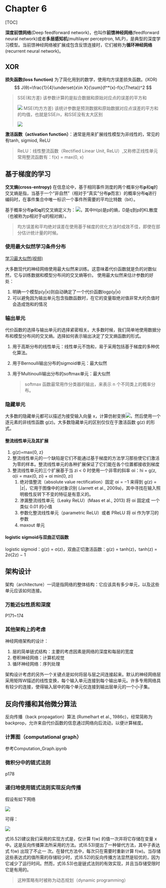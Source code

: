 # Chapter 6

[TOC]

**深度前馈网络**(Deep feedforward network)，也叫作**前馈神经网络**(feedforward neural network)或者**多层感知机**(multilayer perceptron, MLP)，是典型的深度学习模型。当前馈神经网络被扩展成包含反馈连接时，它们被称为**循环神经网络**(recurrent neural network)。

## XOR

**损失函数(loss function)**
为了简化用到的数学，使用均方误差损失函数。(XOR)
$$
J(θ)=\frac{1}{4}\underset{x\in X}{\sum}(f^*(x)-f(x;\Theta))^2
$$

>SSE(和方差)
>该参数计算的是拟合数据和原始对应点的误差的平方和
>
>![](http://ww1.sinaimg.cn/large/006WFczGgy1g2zl0y55yxj3082017q2q.jpg)
>MSE(均方方差)
>该统计参数是预测数据和原始数据对应点误差的平方和的均值，也就是SSE/n，和SSE没有太大区别
>
>![](http://ww1.sinaimg.cn/large/006WFczGgy1g2zl1fqa5qj30av01j3yc.jpg)

**激活函数（activation function）**：通常是用来扩展线性模型为非线性的，常见的有tanh, sigmiod, ReLU

>ReLU：线性整流函数（Rectified Linear Unit, ReLU）,又称修正线性单元
>常用整流函数有：f(x) = max(0, x)

## 基于梯度的学习
**交叉熵(cross-entropy)**
在信息论中，基于相同事件测度的两个概率分布**p**和**q**的交叉熵是指，当基于一个“非自然”（相对于“真实”分布**p**而言）的概率分布**q**进行编码时，在事件集合中唯一标识一个事件所需要的平均比特数（bit）。

基于概率分布**p**和**q**的交叉熵定义为：![](http://ww1.sinaimg.cn/large/006WFczGgy1g2zl37y9nnj309800t743.jpg)，其中H(p)是p的熵，D是q到p的KL散度（也被称为p相对于q的相对熵）。

> 均方误差和平均绝对误差在使用基于梯度的优化方法时成效不佳，即使在部分估计统计量的时候。

### 使用最大似然学习条件分布
[学习最大似然(视频)](https://www.bilibili.com/video/av15944258/?spm_id_from=333.788.b_7265636f5f6c697374.2)

大多数现代的神经网络使用最大似然来训练。这意味着代价函数就是负的对数似然，它与训练数据和模型分布间的交叉熵等价。
使用最大似然来估计参数的好处：
1. 明确一个模型p(y|x)则自动确定了一个代价函数logp(y|x)
2. 可以避免因为输出单元包含指数函数时，在它的变量取绝对值非常大的负值时会造成饱和的情况

### 输出单元

代价函数的选择与输出单元的选择紧密相关。大多数时候，我们简单地使用数据分布和模型分布间的交叉熵。选择如何表示输出决定了交叉熵函数的形式。

1. 用于高斯分布的线性单元：线性单元不饱和，易于采用包括基于梯度的多种优化算法。

2. 用于Bernoulli输出分布的sigmoid单元：最大似然

3. 用于Multinoulli输出分布的softmax单元：最大似然

   > softmax 函数最常用作分类器的输出，来表示 n 个不同类上的概率分布。

### 隐藏单元

大多数的隐藏单元都可以描述为接受输入向量 x，计算仿射变换![](http://ww1.sinaimg.cn/large/006WFczGgy1g2zn4fbglej303l00smwx.jpg)，然后使用一个逐元素的非线性函数 g(z)。大多数隐藏单元的区别仅仅在于激活函数 g(z) 的形式。

#### 整流线性单元及其扩展

1. g(z)=max{0, z}
2. 整流线性单元的一个缺陷是它们不能通过基于梯度的方法学习那些使它们激活为零的样本。整流线性单元的各种扩展保证了它们能在各个位置都接收到梯度
3. 整流线性单元的三个扩展基于当 zi < 0 时使用一个非零的斜率 αi：hi = g(z, α)i = max(0, zi) + αi min(0, zi)
   1. 绝对值整流（absolute value rectification）固定 αi = −1 来得到 g(z) = |z|，它用于图像中的对象识别 (Jarrett et al., 2009a)，其中寻找在输入照明极性反转下不变的特征是有意义的。
   2. 渗漏整流线性单元（Leaky ReLU）(Maas et al., 2013) 将 αi 固定成 一个类似 0.01 的小值
   3. 参数化整流线性单元（parametric ReLU）或者 PReLU 将 αi 作为学习的参数
   4. maxout 单元

#### logistic sigmoid与双曲正切函数

logistic sigmoid：g(z) = σ(z)，双曲正切激活函数：g(z) = tanh(z)，tanh(z) = 2σ(2z) − 1

## 架构设计

架构（architecture）一词是指网络的整体结构：它应该具有多少单元，以及这些单元应该如何连接。

### 万能近似性质和深度

P171~174

### 其他架构上的考虑

神经网络架构的设计：

1. 层的简单链式结构：主要的考虑因素是网络的深度和每层的宽度
2. 卷积神经网络：计算机视觉
3. 循环神经网络：序列处理

架构设计考虑的另外一个关键点是如何将层与层之间连接起来。默认的神经网络层采用矩阵W描述的线性变换，每个输入单元连接到每个输出单元。许多专用网络具有较少的连接，使得输入层中的每个单元仅连接到输出层单元的一个小子集。

## 反向传播和其他微分算法

反向传播（back propagation）算法 (Rumelhart et al., 1986c)，经常简称为backprop，允许来自代价函数的信息通过网络向后流动，以便计算梯度。

### 计算图（computational graph）

参考Computation_Graph.ipynb

### 微积分中的链式法则

p178

### 递归地使用链式法则实现反向传播

假设有如下网络

![](http://ww1.sinaimg.cn/large/006WFczGgy1g2zquyc37rj302r09nmx4.jpg)

可得：

![](http://ww1.sinaimg.cn/large/006WFczGgy1g2zqvw28lfj30e204cwel.jpg)

式(6.52)建议我们采用的实现方式是，仅计算 f(w) 的值一次并将它存储在变量 x 中。这是反向传播算法所采用的方法。式(6.53)提出了一种替代方法，其中子表达式 f(w) 出现了不止一 次。在替代方法中，每次只在需要时重新计算 f(w)。当存储这些表达式的值所需的存储较少时，式(6.52)的反向传播方法显然是较优的，因为它减少了运行时间。然而，式(6.53)也是链式法则的有效实现，并且当存储受限时它是有用的。

> 这种策略有时被称为动态规划（dynamic programming）

